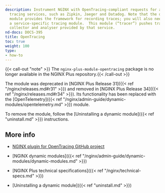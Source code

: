 ```yaml
---
description: Instrument NGINX with OpenTracing-compliant requests for a range of distributed
  tracing services, such as Zipkin, Jaeger and Datadog. Note that the opentracing
  module provides the framework for recording traces; you will also need to install
  a service-specific tracing module.  This module (“tracer”) pushes traces to the
  collector and analyser provided by that service.
nd-docs: DOCS-395
title: OpenTracing
toc: true
weight: 100
type:
- how-to
---
```


{{< call-out "note" >}} The `nginx-plus-module-opentracing` package is no longer available in the NGINX Plus repository.{{< /call-out >}}

The module was deprecated in [NGINX Plus Release 31]({{< ref "/nginx/releases.md#r31" >}}) and removed in [NGINX Plus Release 34]({{< ref "/nginx/releases.md#r34" >}}). Its functionality has been replaced with the [OpenTelemetry]({{< ref "/nginx/admin-guide/dynamic-modules/opentelemetry.md" >}}) module.

To remove the module, follow the [Uninstalling a dynamic module]({{< ref "uninstall.md" >}}) instructions.


## More info

- [NGINX plugin for OpenTracing GitHub project](https://github.com/opentracing-contrib/nginx-opentracing)

- [NGINX dynamic modules]({{< ref "/nginx/admin-guide/dynamic-modules/dynamic-modules.md" >}})

- [NGINX Plus technical specifications]({{< ref "/nginx/technical-specs.md" >}})

- [Uninstalling a dynamic module]({{< ref "uninstall.md" >}})
